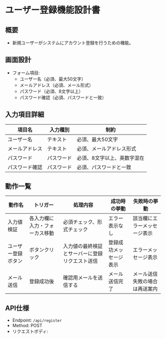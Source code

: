 # ユーザー登録機能設計書

## 概要
- 新規ユーザーがシステムにアカウント登録を行うための機能。

## 画面設計
- フォーム項目:
  - ユーザー名（必須、最大50文字）
  - メールアドレス（必須、メール形式）
  - パスワード（必須、8文字以上）
  - パスワード確認（必須、パスワードと一致）

## 入力項目詳細

| 項目名         | 入力種別 | 制約                         |
| -------------- | -------- | ---------------------------- |
| ユーザー名     | テキスト | 必須、最大50文字             |
| メールアドレス | テキスト | 必須、メールアドレス形式     |
| パスワード     | パスワード | 必須、8文字以上、英数字混在 |
| パスワード確認 | パスワード | 必須、パスワードと一致       |

## 動作一覧

| 動作名             | トリガー                       | 処理内容                                               | 成功時の挙動                   | 失敗時の挙動                       |
| ------------------ | ------------------------------ | ------------------------------------------------------ | ------------------------------ | --------------------------------- |
| 入力値検証         | 各入力欄に入力・フォーカス移動 | 必須チェック、形式チェック                             | エラー表示なし                 | 該当欄にエラーメッセージ表示     |
| ユーザー登録ボタン | ボタンクリック                 | 入力値の最終検証とサーバーに登録リクエスト送信         | 登録成功メッセージ表示         | エラーメッセージ表示             |
| メール送信         | 登録成功後                     | 確認用メールを送信する                                     | メール送信完了                 | メール送信失敗の場合は再送案内   |

## API仕様

- Endpoint: `/api/register`
- Method: POST
- リクエストボディ:
